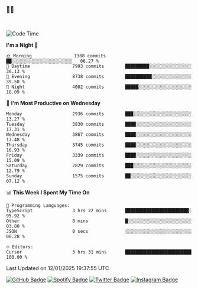 ### 🤙🍺

<!-- <a href="https://github-readme-stats.vercel.app/api?username=hzak2xx&count_private=true&show_icons=true&theme=dracula">
  <img align="center" src="https://github-readme-stats.vercel.app/api?username=hzak2xx&count_private=true&show_icons=true&theme=dracula" />
</a>
</br> -->
</br>

<!--START_SECTION:waka-->
![Code Time](http://img.shields.io/badge/Code%20Time-3%2C678%20hrs%2038%20mins-blue)

**I'm a Night 🦉** 

```text
🌞 Morning                1388 commits        ██░░░░░░░░░░░░░░░░░░░░░░░   06.27 % 
🌆 Daytime                7993 commits        █████████░░░░░░░░░░░░░░░░   36.13 % 
🌃 Evening                8738 commits        ██████████░░░░░░░░░░░░░░░   39.50 % 
🌙 Night                  4002 commits        █████░░░░░░░░░░░░░░░░░░░░   18.09 % 
```
📅 **I'm Most Productive on Wednesday** 

```text
Monday                   2936 commits        ███░░░░░░░░░░░░░░░░░░░░░░   13.27 % 
Tuesday                  3830 commits        ████░░░░░░░░░░░░░░░░░░░░░   17.31 % 
Wednesday                3867 commits        ████░░░░░░░░░░░░░░░░░░░░░   17.48 % 
Thursday                 3745 commits        ████░░░░░░░░░░░░░░░░░░░░░   16.93 % 
Friday                   3339 commits        ████░░░░░░░░░░░░░░░░░░░░░   15.09 % 
Saturday                 2829 commits        ███░░░░░░░░░░░░░░░░░░░░░░   12.79 % 
Sunday                   1575 commits        ██░░░░░░░░░░░░░░░░░░░░░░░   07.12 % 
```


📊 **This Week I Spent My Time On** 

```text
💬 Programming Languages: 
TypeScript               3 hrs 22 mins       ████████████████████████░   95.92 % 
Other                    8 mins              █░░░░░░░░░░░░░░░░░░░░░░░░   03.80 % 
JSON                     0 secs              ░░░░░░░░░░░░░░░░░░░░░░░░░   00.28 % 

🔥 Editors: 
Cursor                   3 hrs 31 mins       █████████████████████████   100.00 % 
```


 Last Updated on 12/01/2025 19:37:55 UTC
<!--END_SECTION:waka-->

[![GitHub Badge](https://img.shields.io/badge/GitHub-100000?style=for-the-badge&logo=github&logoColor=white)](https://github.com/hzak2xx)
[![Spotify Badge](https://img.shields.io/badge/Spotify-1ED760?&style=for-the-badge&logo=spotify&logoColor=white)](https://open.spotify.com/user/uf90s6sbbh75a1mt44clkhkvf)
[![Twitter Badge](https://img.shields.io/badge/Twitter-1DA1F2?style=for-the-badge&logo=twitter&logoColor=white)](https://twitter.com/hzak2xx)
[![Instagram Badge](https://img.shields.io/badge/Instagram-E4405F?style=for-the-badge&logo=instagram&logoColor=white)](https://www.instagram.com/hzak2xx/)
